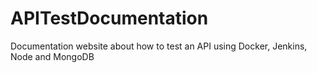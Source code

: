 # APITestDocumentation
Documentation website about how to test an API using Docker, Jenkins, Node and MongoDB
